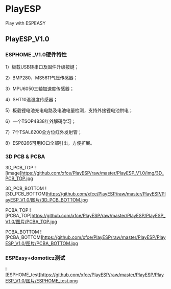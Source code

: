 # PlayESP
Play with ESPEASY

## PlayESP_V1.0
### ESPHOME _V1.0硬件特性

1）板载USB转串口及固件升级按键；

2）BMP280，MS5611气压传感器；

3）MPU6050三轴加速度传感器；

4）SHT10温湿度传感器；

5）板载锂电池充电电路及电池电量检测，支持外接锂电池供电；

6）一个TSOP4838红外解码学习；

7）7个TSAL6200全方位红外发射管；

8）ESP8266可用IO口全部引出，方便扩展。

### 3D PCB & PCBA
3D_PCB_TOP
![image]https://github.com/xfce/PlayESP/raw/master/PlayESP_V1.0/img/3D_PCB_TOP.jpg

3D_PCB_BOTTOM
![3D_PCB_BOTTOM]https://github.com/xfce/PlayESP/raw/master/PlayESP/PlayESP_V1.0/图片/3D_PCB_BOTTOM.jpg 

PCBA_TOP
![PCBA_TOP]https://github.com/xfce/PlayESP/raw/master/PlayESP/PlayESP_V1.0/图片/PCBA_TOP.jpg

PCBA_BOTTOM
![PCBA_BOTTOM]https://github.com/xfce/PlayESP/raw/master/PlayESP/PlayESP_V1.0/图片/PCBA_BOTTOM.jpg

### ESPEasy+domoticz测试

![ESPHOME_test]https://github.com/xfce/PlayESP/raw/master/PlayESP/PlayESP_V1.0/图片/ESPHOME_test.png




